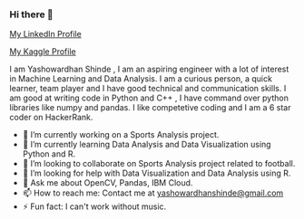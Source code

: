 ### Hi there 👋

[My LinkedIn Profile](https://www.linkedin.com/in/yashowardhan-shinde-1636971b1/)

[My Kaggle Profile](https://www.kaggle.com/yashowardhanshinde)

I am Yashowardhan Shinde , I am an aspiring engineer with a lot of interest in Machine Learning and Data Analysis. I am a curious person, a quick learner, team player and I have good technical and communication skills. I am good at writing code in Python and C++ , I have command over python libraries like numpy and pandas. I like competetive coding and I am a 6 star coder on HackerRank. 

- 🔭 I’m currently working on a Sports Analysis project.
- 🌱 I’m currently learning Data Analysis and Data Visualization using Python and R.
- 👯 I’m looking to collaborate on Sports Analysis project related to football.
- 🤔 I’m looking for help with Data Visualization and Data Analysis using R.
- 💬 Ask me about OpenCV, Pandas, IBM Cloud.
- 📫 How to reach me: Contact me  at yashowardhanshinde@gmail.com
- ⚡ Fun fact: I can't work without music.

